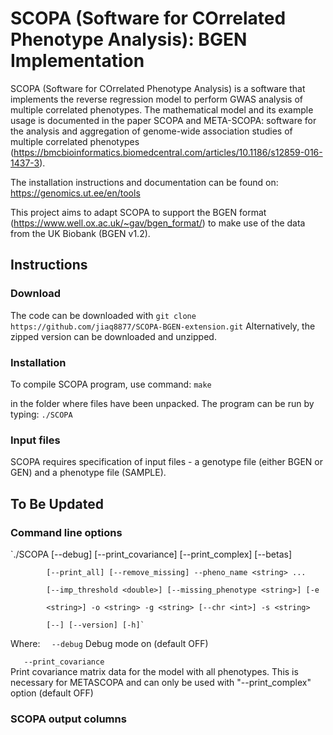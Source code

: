 # SCOPA (Software for COrrelated Phenotype Analysis): BGEN Implementation

SCOPA (Software for COrrelated Phenotype Analysis) is a software that implements the reverse regression model to perform GWAS analysis of multiple correlated phenotypes. The mathematical model and its example usage is documented in the paper SCOPA and META-SCOPA: software for the analysis and aggregation of genome-wide association studies of multiple correlated phenotypes (https://bmcbioinformatics.biomedcentral.com/articles/10.1186/s12859-016-1437-3).

The installation instructions and documentation can be found on: https://genomics.ut.ee/en/tools

This project aims to adapt SCOPA to support the BGEN format (https://www.well.ox.ac.uk/~gav/bgen_format/) to make use of the data from the UK Biobank (BGEN v1.2).

## Instructions
### Download
The code can be downloaded with `git clone https://github.com/jiaq8877/SCOPA-BGEN-extension.git`
Alternatively, the zipped version can be downloaded and unzipped.
### Installation
To compile SCOPA program, use command: 
`make` 

in the folder where files have been unpacked. The program can be run by typing: 
`./SCOPA
`
### Input files
SCOPA requires specification of input files - a genotype file (either BGEN or GEN) and a phenotype file (SAMPLE).

## To Be Updated
### Command line options
`./SCOPA  [--debug] [--print_covariance] [--print_complex] [--betas]

            [--print_all] [--remove_missing] --pheno_name <string> ... 

            [--imp_threshold <double>] [--missing_phenotype <string>] [-e

            <string>] -o <string> -g <string> [--chr <int>] -s <string>

            [--] [--version] [-h]`
Where: 
`   --debug
`        Debug mode on (default OFF)
        
`   --print_covariance`        
Print covariance matrix data for the model with all phenotypes. This is necessary for METASCOPA and can only be used with "--print_complex" option
        (default OFF)

### SCOPA output columns
  
